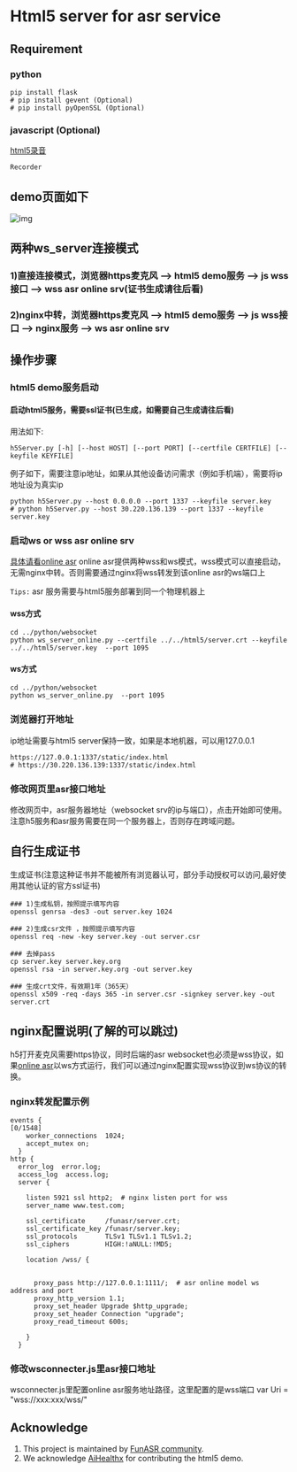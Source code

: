# Html5 server for asr service

## Requirement
### python
```shell
pip install flask
# pip install gevent (Optional)
# pip install pyOpenSSL (Optional)
```

### javascript (Optional)
[html5录音](https://github.com/xiangyuecn/Recorder)
```shell
Recorder 
```

## demo页面如下
![img](https://github.com/alibaba-damo-academy/FunASR/blob/for-html5-demo/funasr/runtime/html5/demo.gif)

## 两种ws_server连接模式
### 1)直接连接模式，浏览器https麦克风 --> html5 demo服务 --> js wss接口 --> wss asr online srv(证书生成请往后看)

### 2)nginx中转，浏览器https麦克风 --> html5 demo服务 --> js wss接口 --> nginx服务 --> ws asr online srv

## 操作步骤
### html5 demo服务启动
#### 启动html5服务，需要ssl证书(已生成，如需要自己生成请往后看)
用法如下:
```shell
h5Server.py [-h] [--host HOST] [--port PORT] [--certfile CERTFILE] [--keyfile KEYFILE]             
```
例子如下，需要注意ip地址，如果从其他设备访问需求（例如手机端），需要将ip地址设为真实ip 
```shell
python h5Server.py --host 0.0.0.0 --port 1337 --keyfile server.key
# python h5Server.py --host 30.220.136.139 --port 1337 --keyfile server.key
```
### 启动ws or wss asr online srv
[具体请看online asr](../python/websocket)
online asr提供两种wss和ws模式，wss模式可以直接启动，无需nginx中转。否则需要通过nginx将wss转发到该online asr的ws端口上

`Tips:` asr 服务需要与html5服务部署到同一个物理机器上
#### wss方式
```shell
cd ../python/websocket
python ws_server_online.py --certfile ../../html5/server.crt --keyfile ../../html5/server.key  --port 1095
```
#### ws方式
```shell
cd ../python/websocket
python ws_server_online.py  --port 1095
```

### 浏览器打开地址
ip地址需要与html5 server保持一致，如果是本地机器，可以用127.0.0.1
```shell
https://127.0.0.1:1337/static/index.html
# https://30.220.136.139:1337/static/index.html
```

### 修改网页里asr接口地址
修改网页中，asr服务器地址（websocket srv的ip与端口），点击开始即可使用。注意h5服务和asr服务需要在同一个服务器上，否则存在跨域问题。


## 自行生成证书
生成证书(注意这种证书并不能被所有浏览器认可，部分手动授权可以访问,最好使用其他认证的官方ssl证书)

```shell
### 1)生成私钥，按照提示填写内容
openssl genrsa -des3 -out server.key 1024
 
### 2)生成csr文件 ，按照提示填写内容
openssl req -new -key server.key -out server.csr
 
### 去掉pass
cp server.key server.key.org 
openssl rsa -in server.key.org -out server.key
 
### 生成crt文件，有效期1年（365天）
openssl x509 -req -days 365 -in server.csr -signkey server.key -out server.crt
```

## nginx配置说明(了解的可以跳过)
h5打开麦克风需要https协议，同时后端的asr websocket也必须是wss协议，如果[online asr](https://github.com/alibaba-damo-academy/FunASR/tree/main/funasr/runtime/python/websocket)以ws方式运行，我们可以通过nginx配置实现wss协议到ws协议的转换。

### nginx转发配置示例
```shell
events {                                                                                                            [0/1548]
    worker_connections  1024;
    accept_mutex on;
  }
http {
  error_log  error.log;
  access_log  access.log;
  server {

    listen 5921 ssl http2;  # nginx listen port for wss
    server_name www.test.com;

    ssl_certificate     /funasr/server.crt;
    ssl_certificate_key /funasr/server.key;
    ssl_protocols       TLSv1 TLSv1.1 TLSv1.2;
    ssl_ciphers         HIGH:!aNULL:!MD5;

    location /wss/ {


      proxy_pass http://127.0.0.1:1111/;  # asr online model ws address and port
      proxy_http_version 1.1;
      proxy_set_header Upgrade $http_upgrade;
      proxy_set_header Connection "upgrade";
      proxy_read_timeout 600s;

    }
  }
```
### 修改wsconnecter.js里asr接口地址
wsconnecter.js里配置online asr服务地址路径，这里配置的是wss端口
var Uri = "wss://xxx:xxx/wss/" 
## Acknowledge
1. This project is maintained by [FunASR community](https://github.com/alibaba-damo-academy/FunASR).
2. We acknowledge [AiHealthx](http://www.aihealthx.com/) for contributing the html5 demo.